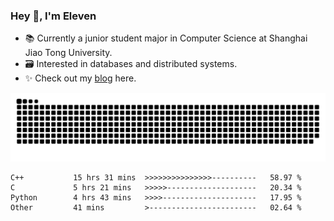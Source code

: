 ### Hey 👋, I'm Eleven

- 📚 Currently a junior student major in Computer Science at Shanghai Jiao Tong University.
- 🗃️ Interested in databases and distributed systems.
- ✨ Check out my [blog](https://blog.eleven.wiki) here.

![github contribution grid snake animation](https://raw.githubusercontent.com/El-even-11/El-even-11/output/github-contribution-grid-snake.svg)

<!--START_SECTION:waka-->

```text
C++           15 hrs 31 mins  >>>>>>>>>>>>>>>----------   58.97 %
C             5 hrs 21 mins   >>>>>--------------------   20.34 %
Python        4 hrs 43 mins   >>>>---------------------   17.95 %
Other         41 mins         >------------------------   02.64 %
```

<!--END_SECTION:waka-->
